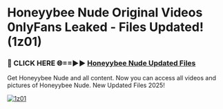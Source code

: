 # Honeyybee Nude Original Videos 0nlyFans Leaked - Files Updated! (1z01)

<h3>🔴 CLICK HERE 🌐==►► <a href="https://tinyurl.com/y5r63du9" rel="nofollow">Honeyybee Nude Updated Files</a></h3>

Get Honeyybee Nude and all content. Now you can access all videos and pictures of Honeyybee Nude. New Updated Files 2025!

[![1z01](https://i.imgur.com/UVo9nyh.gif)](https://tinyurl.com/y5r63du9)
